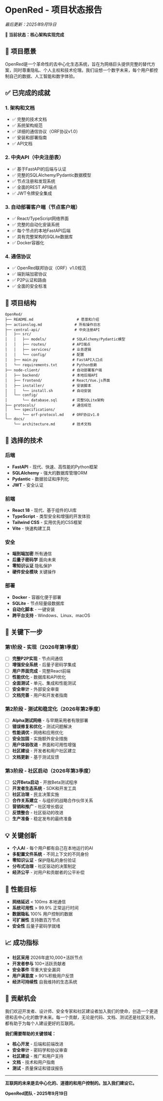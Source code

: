 # OpenRed - 项目状态报告

*最后更新：2025年9月19日*

**🌟 当前状态：核心架构实现完成**

## 🎯 项目愿景

OpenRed是一个革命性的去中心化生态系统，旨在为网络巨头提供完整的替代方案，同时尊重隐私、个人主权和技术伦理。我们设想一个数字未来，每个用户都控制自己的数据、人工智能和数字体验。

## ✅ 已完成的成就

### 1. 架构和文档
- ✅ 完整的技术文档
- ✅ 系统架构规范
- ✅ 详细的通信协议（ORF协议v1.0）
- ✅ 安装和部署指南
- ✅ API文档

### 2. 中央API（中央注册表）
- ✅ 基于FastAPI的后端与认证
- ✅ 完整的SQLAlchemy/Pydantic数据模型
- ✅ 节点注册和发现系统
- ✅ 全面的REST API端点
- ✅ JWT令牌安全集成

### 3. 自动部署客户端（节点客户端）
- ✅ React/TypeScript网络界面
- ✅ 完整的自动化安装系统
- ✅ 每个节点的本地FastAPI后端
- ✅ 具有完整架构的SQLite数据库
- ✅ Docker容器化

### 4. 通信协议
- ✅ OpenRed联邦协议（ORF）v1.0规范
- ✅ 端到端加密协议
- ✅ P2P认证和路由
- ✅ 全面的安全标准

## 📁 项目结构

```
OpenRed/
├── README.md                    # 愿景和介绍
├── actionslog.md               # 所有操作日志
├── central-api/                # 中央注册API
│   ├── src/
│   │   ├── models/            # SQLAlchemy/Pydantic模型
│   │   ├── routes/            # API端点
│   │   ├── services/          # 业务逻辑
│   │   └── config/            # 配置
│   ├── main.py                # FastAPI入口点
│   └── requirements.txt       # Python依赖
├── node-client/               # 自动部署客户端
│   ├── backend/               # 本地后端API
│   ├── frontend/              # React/Vue.js界面
│   ├── installer/             # 安装脚本
│   │   └── install.sh         # 自动安装
│   └── config/
│       └── database.sql       # 完整SQLite架构
├── protocols/                 # 通信规范
│   └── specifications/
│       └── orf-protocol.md    # ORF协议v1.0
└── docs/
    └── architecture.md        # 技术文档
```

## 🔧 选择的技术

### 后端
- **FastAPI** - 现代、快速、高性能的Python框架
- **SQLAlchemy** - 强大的数据库管理ORM
- **Pydantic** - 数据验证和序列化
- **JWT** - 安全认证

### 前端
- **React 18** - 现代、基于组件的UI库
- **TypeScript** - 类型安全和增强的开发体验
- **Tailwind CSS** - 实用优先的CSS框架
- **Vite** - 快速构建工具

### 安全
- **端到端加密** 所有通信
- **后量子密码学** 面向未来
- **零知识认证** 隐私保护
- **硬件安全模块** 关键操作

### 部署
- **Docker** - 容器化便于部署
- **SQLite** - 节点轻量级数据库
- **自动化脚本** - 一键安装
- **跨平台支持** - Windows、Linux、macOS

## 🚀 关键下一步

### 第1阶段 - 实现（2026年第1季度）
- [ ] **完整P2P实现** - 节点间通信
- [ ] **增强安全系统** - 后量子密码学集成
- [ ] **用户界面完成** - 完整React前端
- [ ] **性能优化** - 数据库和API优化
- [ ] **全面测试** - 单元、集成和性能测试
- [ ] **安全审计** - 外部安全审查
- [ ] **文档完善** - 用户和开发者指南

### 第2阶段 - 测试和稳定化（2026年第2季度）
- [ ] **Alpha测试网络** - 与早期采用者有限部署
- [ ] **错误修复和优化** - 测试问题解决
- [ ] **性能调优** - 网络和应用优化
- [ ] **安全加固** - 实施额外安全措施
- [ ] **用户体验改进** - 界面和可用性增强
- [ ] **社区建设** - 开发者和用户社区建立
- [ ] **文档更新** - 基于测试反馈

### 第3阶段 - 社区启动（2026年第3季度）
- [ ] **公开Beta启动** - 开放Beta测试程序
- [ ] **开发者生态系统** - SDK和开发工具
- [ ] **社区治理** - 民主决策实施
- [ ] **合作关系建立** - 与组织的战略合作伙伴关系
- [ ] **营销和推广** - 社区增长倡议
- [ ] **反馈整合** - 社区驱动的改进
- [ ] **生产准备** - 稳定发布的最终准备

## 💡 关键创新

- **个人AI** - 每个用户都有自己在本地运行的AI
- **多配置文件系统** - 不同上下文的不同身份
- **零知识认证** - 保护隐私的身份验证
- **分布式治理** - 社区驱动的决策制定
- **经济公平** - 对用户和贡献者的公平补偿

## 🎯 性能目标

- **网络延迟** < 100ms 本地通信
- **系统可用性** > 99.9% 正常运行时间
- **数据隐私** 100% 用户控制的数据
- **可扩展性** 支持数百万节点
- **安全性** 后量子密码学就绪

## 📈 成功指标

- **社区采用** 2026年底10,000+活跃节点
- **开发者参与** 100+活跃贡献者
- **安全事件** 零重大安全漏洞
- **用户满意度** > 90%积极用户反馈
- **经济可持续性** 自我维持的生态系统

## 🤝 贡献机会

我们欢迎开发者、设计师、安全专家和社区建设者加入我们的使命，创造一个更道德和去中心化的数字未来。每一个贡献，无论是代码、文档、测试还是社区支持，都有助于为每个人建设更好的互联网。

**我们需要帮助的关键领域：**
- **核心开发** - 后端和前端改进
- **安全审计** - 密码学和协议审查
- **社区建设** - 推广和用户支持
- **文档** - 技术和用户指南
- **测试** - 质量保证和错误报告

---

**互联网的未来是去中心化的、道德的和用户控制的。加入我们建设它。**

**OpenRed团队 - 2025年9月19日**